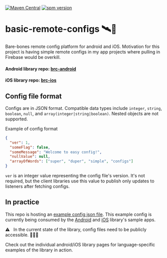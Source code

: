 [![Maven Central](https://maven-badges.herokuapp.com/maven-central/io.github.bradpatras/brc-android/badge.png)](https://maven-badges.herokuapp.com/maven-central/io.github.bradpatras/brc-android)
[![spm version](https://img.shields.io/badge/Swift%20Package%20Manager-0.1.0-blue)](https://github.com/BradPatras/brc-ios/releases)
# basic-remote-configs  🛰📝
Bare-bones remote config platform for android and iOS.  Motivation for this project is having simple remote configs in my app projects where pulling in Firebase would be overkill.

#### Android library repo: [brc-android](https://github.com/BradPatras/brc-android)
#### iOS library repo: [brc-ios](https://github.com/BradPatras/brc-ios)

## Config file format
Configs are in JSON format. Compatible data types include `integer`, `string`, `boolean`, `null`, and `array(integer|string|boolean)`. Nested objects are not supported.

Example of config format
```json
{
  "ver": 1,
  "someFlag": false,
  "someMessage": "Welcome to easy config!",
  "nullValue": null,
  "arrayOfWords": ["super", "duper", "simple", "configs"]
}
```
`ver` is an integer value representing the config file's version. It's not required, but the client libraries use this value to publish only updates to listeners after fetching configs.

## In practice
This repo is hosting an [example config json file](/examples/simple.json). This example config is currently being consumed by the [Android](https://github.com/BradPatras/brc-android) and [iOS](https://github.com/BradPatras/brc-ios) library's sample apps. 

⚠️ &nbsp; In the current state of the library, config files need to be publicly accessible. 🤷🏻‍♂️ 

Check out the individual android/iOS library pages for language-specific examples of the library in action.
